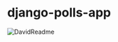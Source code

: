 # django-polls-app



![DavidReadme](https://github.com/user-attachments/assets/ccbf3fee-a3a3-4997-addf-54df88efdd32)
